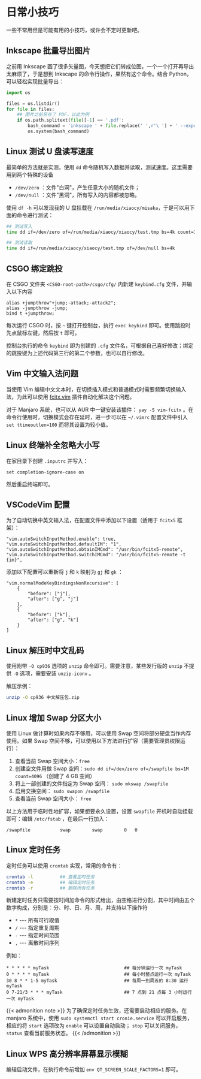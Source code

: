 # 日常小技巧


一些不常用但是可能有用的小技巧，或许会不定时更新吧。

<!--more-->


## Inkscape 批量导出图片

之前用 Inkscape 画了很多矢量图，今天想把它们转成位图，一个一个打开再导出太麻烦了，于是想到 Inkscape 的命令行操作，果然有这个命令。结合 Python，可以轻松实现批量导出：

``` Python
import os

files = os.listdir()
for file in files:
    ## 图片之前另存了 PDF，以此为例
    if os.path.splitext(file)[-1] == '.pdf':
        bash_command = 'inkscape ' + file.replace(' ',r'\ ') + ' --export-type=png --export-dpi=600'
        os.system(bash_command)
```


## Linux 测试 U 盘读写速度

最简单的方法就是实测，使用 `dd` 命令随机写入数据并读取，测试速度。这里需要用到两个特殊的设备

- `/dev/zero` ：文件"白洞"，产生任意大小的随机文件；
- `/dev/null` ：文件"黑洞"，所有写入的内容都被忽略。

使用 `df -h` 可以发现我的 U 盘挂载在 `/run/media/xiaocy/misaka`，于是可以用下面的命令进行测试：

``` bash
## 测试写入
time dd if=/dev/zero of=/run/media/xiaocy/xiaocy/test.tmp bs=4k count=100000

## 测试读取
time dd if=/run/media/xiaocy/xiaocy/test.tmp of=/dev/null bs=4k
```

## CSGO 绑定跳投

在 CSGO 文件夹 `<CSGO-root-path>/csgo/cfg/` 内新建 `keybind.cfg` 文件，并输入以下内容

``` 
alias +jumpthrow"+jump;-attack;-attack2";
alias -jumpthrow -jump;
bind t +jumpthrow; 
```

每次运行 CSGO 时，按 `~` 键打开控制台，执行 `exec keybind` 即可。使用跳投时先点鼠标左键，然后按 `t` 即可。

控制台执行的命令 `keybind` 即为创建的 `.cfg` 文件名，可根据自己喜好修改；绑定的跳投键为上述代码第三行的第二个参数，也可以自行修改。

## Vim 中文输入法问题

当使用 Vim 编辑中文文本时，在切换插入模式和普通模式时需要频繁切换输入法，为此可以使用 [fcitx.vim](https://github.com/lilydjwg/fcitx.vim) 插件自动化解决这个问题。

对于 Manjaro 系统，也可以从 AUR 中一键安装该插件： `yay -S vim-fcitx` 。在命令行使用时，切换模式会存在延时，进一步可以在 `~/.vimrc` 配置文件中引入 `set ttimeoutlen=100` 而将其设置为较小值。

## Linux 终端补全忽略大小写

在家目录下创建 `.inputrc` 并写入：

``` text
set completion-ignore-case on
```

然后重启终端即可。

## VSCodeVim 配置

为了自动切换中英文输入法，在配置文件中添加以下设置（适用于 `fcitx5` 框架）：

``` text
"vim.autoSwitchInputMethod.enable": true,
"vim.autoSwitchInputMethod.defaultIM": "1",
"vim.autoSwitchInputMethod.obtainIMCmd": "/usr/bin/fcitx5-remote",
"vim.autoSwitchInputMethod.switchIMCmd": "/usr/bin/fcitx5-remote -t {im}",
```

添加以下配置可以重新将 `j` 和 `k` 映射为 `gj` 和 `gk` ：

``` text
"vim.normalModeKeyBindingsNonRecursive": [
    {
        "before": ["j"],
        "after": ["g", "j"]
    },
    {
        "before": ["k"],
        "after": ["g", "k"]
    }
]
```

## Linux 解压时中文乱码

使用附带 `-O cp936` 选项的 `unzip` 命令即可。需要注意，某些发行版的 `unzip` 不提供 `-O` 选项，需要安装 `unzip-iconv` 。

解压示例：

``` bash
unzip -O cp936 中文解压包.zip
```

## Linux 增加 Swap 分区大小

使用 Linux 做计算时如果内存不够用，可以使用 Swap 空间将部分硬盘当作内存使用。如果 Swap 空间不够，可以使用以下方法进行扩容（需要管理员权限运行）：

1. 查看当前 Swap 空间大小：`free`
2. 创建空文件用做 Swap 空间：`sudo dd if=/dev/zero of=/swapfile bs=1M count=4096` （创建了 4 GB 空间）
3. 将上一部创建的文件指定为 Swap 空间： `sudo mkswap /swapfile`
4. 启用交换空间： `sudo swapon /swapfile`
5. 查看当前 Swap 空间大小： `free`

以上方法用于临时性地扩容，如果想要永久设置，设置 `swapfile` 开机时自动挂载即可：编辑 `/etc/fstab` ，在最后一行加入：

``` text
/swapfile           swap        swap        0   0
```

## Linux 定时任务

定时任务可以使用 `crontab` 实现，常用的命令有：

``` bash
crontab -l          ## 查看定时任务
crontab -e          ## 编辑定时任务
crontab -r          ## 删除所有任务
```

新建定时任务只需要按时间加命令的形式给出，由空格进行分割，其中时间由五个数字构成，分别是：分、时、日、月、周，并支持以下操作符

-   `*` --- 所有可行取值
-   `/` --- 指定重复周期
-   `-` --- 指定时间范围
-   `,` --- 离散时间序列

例如：

``` text
* * * * * myTask                            ## 每分钟运行一次 myTask
0 * * * * myTask                            ## 每小时整点运行一次 myTask
30 8 * * 1-5 myTask                         ## 每周一到周五的 8:30 运行 myTask
0 7-21/3 * * * myTask                       ## 7 点到 21 点每 3 小时运行一次 myTask
```

{{< admonition note >}}
为了确保定时任务生效，还需要启动相应的服务。在 manjaro 系统中，使用 `sudo systemctl start cronie.service` 可以开启服务，相应的将 `start` 选项改为 `enable` 可以设置自动启动； `stop` 可以关闭服务， `status` 查看当前服务状态。
{{< /admonition >}}

## Linux WPS 高分辨率屏幕显示模糊

编辑启动文件，在执行命令前增加 `env QT_SCREEN_SCALE_FACTORS=1` 即可。


